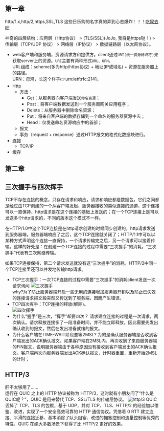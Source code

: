## 第一章
http/1.x,http/2,https,SSL,TLS 这些日乐购的名字真的弄到心态爆炸！！！[吃屎去吧](https://blog.csdn.net/enweitech/article/details/81781405)  

神奇的四层结构：应用层（Http协议） > (TLS/SSL)(JoJo, 我将是https哒！) > 传输层（TCP/UDP 协议） > 网络层（IP协议） > 数据链路层（以太网协议）。
- web客户端和服务端，资源请求方和提供方。client通过`URI(统一资源标识符)`来获取server上的资源。`URI`主要有两种形式`URL、URN`。    
  URL组成：scheme(多为http/https协议) + 地址(IP或域名) + 资源在服务器上的路径。  
  URN：母鸡，长这个样子👉urn:ietf:rfc:2141。
- Http
  - 方法：
    - Get：从服务器向客户端发送`命名资源`；
    - Post：将客户端数据发送到一个服务器网关应用程序；
    - Delete：从服务器中删除命名资源；
    - Put：将来自客户端的数据存储到一个命名的服务器资源中去；
    - Head：仅发送命名资源响应中的首部；
  - 报文
  - 事务（request + response）通过HTTP报文的格式化数据块进行。
- 连接
  - TCP/IP
- 缓存


## 第二章

## 三次握手与四次挥手
TCP不存在连接的概念，只存在请求和响应，请求和响应都是数据包，它们之间都是经过由TCP创建的一个从客户端发起，服务器接收的类似连接的通道，这个连接可以一直保持，http请求是在这个连接的基础上发送的；在一个TCP连接上是可以发送多个http请求的，不同的版本这个模式不一样。  

在HTTP/1.0中这个TCP连接是在http请求创建的时候同步创建的，http请求发送到服务器端，服务器端响应了之后，这个TCP连接就关闭了；HTTP/1.1中可以以某种方式声明这个连接一直保持，一个请求传输完之后，另一个请求可以接着传输。这样的好处是：在创建一个TCP连接的过程中需要“三次握手”的消耗，“三次握手”代表有三次网络传输。  

如果TCP连接保持，第二个请求发送就没有这“三次握手”的消耗。HTTP/2中同一个TCP连接里还可以并发地传输http请求。  
- TCP三次握手：一次TCP连接的过程中需要“三次握手”的消耗client发送一次请求询问
  ![三次握手](/assets/tcp3-way.gif)  
  why?为了防止服务器端开启一些无用的连接增加服务器开销以及防止已失效的连接请求报文段突然又传送到了服务端，因而产生错误。
- TCP四次挥手：TCP连接的释放(解除)。  
  ![四次挥手](/assets/tcp4-way.jpeg)
- 为什么“握手”是三次，“挥手”却要四次？
  请求建立连接的过程是一次请求，两次确认。请求释放连接多了一段准备时间，并不能立即释放，因此需要先发出确认收到的报文，然后在发出准备就绪的报文。
- 为什么客户端在TIME-WAIT阶段要等2MSL?
  为的是确认服务器端是否收到客户端发出的ACK确认报文。如果客户端在2MSL内，再次收到了来自服务器端的FIN报文，说明服务器端由于各种原因没有接收到客户端发出的ACK确认报文。客户端再次向服务器端发出ACK确认报文，计时器重置，重新开始2MSL的计时；

## HTTP/3
肝不太够用了……  
运行在 QUIC 之上的 HTTP 协议被称为 HTTP/3，这时就有小朋友问了“什么是QUIC呢？”，QUIC 是用来替代 TCP、SSL/TLS 的传输层协议。
![http/3](/assets/http:3.webp)
QUIC 丢掉了 TCP、TLS 的包袱，基于 UDP，并对 TCP、TLS、HTTP/2 的经验加以借鉴、改进，实现了一个安全高效可靠的 HTTP 通信协议。凭借着 0 RTT 建立连接、平滑的连接迁移、基本消除了队头阻塞、改进的拥塞控制和流量控制等优秀的特性，QUIC 在绝大多数场景下获得了比 HTTP/2 更好的效果。


